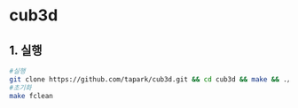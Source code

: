 # cub3d
## 1. 실행
~~~bash
#실행
git clone https://github.com/tapark/cub3d.git && cd cub3d && make && ./cub3D maps/map2.cub
#초기화
make fclean
~~~
